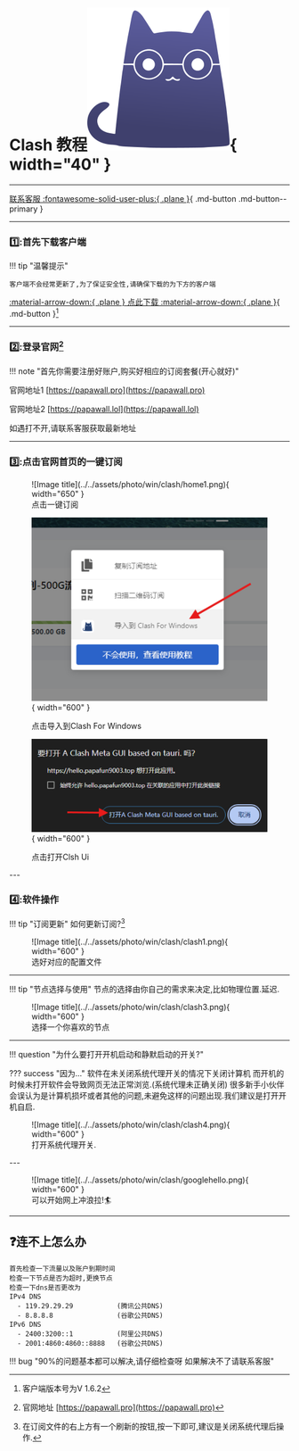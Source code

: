 # Clash 教程![Image title](../../assets/photo/win/clash/clashlogo.png){ width="40" }
---

[联系客服 :fontawesome-solid-user-plus:{ .plane }](../../chat.html){ .md-button .md-button--primary }

---

### 1️⃣:首先下载客户端
!!! tip "温馨提示"
    
    客户端不会经常更新了,为了保证安全性,请确保下载的为下方的客户端 
    
[:material-arrow-down:{ .plane } 点此下载 :material-arrow-down:{ .plane }](../../download/Clash_Verge.exe){ .md-button }[^1] 

---

### 2️⃣:登录官网[^2] 

!!! note "首先你需要注册好账户,购买好相应的订阅套餐(开心就好)"

官网地址1 [https://papawall.pro](https://papawall.pro)

官网地址2 [https://papawall.lol](https://papawall.lol)

如遇打不开,请联系客服获取最新地址


---

### 3️⃣:点击官网首页的一键订阅

<figure markdown="span">
![Image title](../../assets/photo/win/clash/home1.png){ width="650" }
  <figcaption>点击一键订阅</figcaption>

![Image title](../../assets/photo/win/clash/home2.png){ width="600" }
  <figcaption>点击导入到Clash For Windows</figcaption>

![Image title](../../assets/photo/win/clash/clash2.png){ width="600" }
  <figcaption>点击打开Clsh Ui</figcaption>
</figure>
---

### 4️⃣:软件操作

!!! tip "订阅更新"
    如何更新订阅?[^3]

<figure markdown="span">
![Image title](../../assets/photo/win/clash/clash1.png){ width="600" }
  <figcaption>选好对应的配置文件</figcaption>
  </figure>

---

!!! tip "节点选择与使用"
    节点的选择由你自己的需求来决定,比如物理位置.延迟.

<figure markdown="span">
![Image title](../../assets/photo/win/clash/clash3.png){ width="600" }
  <figcaption>选择一个你喜欢的节点</figcaption>
</figure>

---

!!! question "为什么要打开开机启动和静默启动的开关?"
    
??? success "因为..."
    软件在未关闭系统代理开关的情况下关闭计算机 而开机的时候未打开软件会导致网页无法正常浏览.(系统代理未正确关闭) 很多新手小伙伴会误认为是计算机损坏或者其他的问题,未避免这样的问题出现.我们建议是打开开机自启.

<figure markdown="span">
![Image title](../../assets/photo/win/clash/clash4.png){ width="600" }
  <figcaption>打开系统代理开关.</figcaption>
</figure>
---

<figure markdown="span">
![Image title](../../assets/photo/win/clash/googlehello.png){ width="600" }
  <figcaption>可以开始网上冲浪拉!🏄‍</figcaption>
</figure>

---
## ❓连不上怎么办
    首先检查一下流量以及账户到期时间
    检查一下节点是否为超时,更换节点
    检查一下dns是否更改为
    IPv4 DNS
      - 119.29.29.29           (腾讯公共DNS)
      - 8.8.8.8                (谷歌公共DNS)
    IPv6 DNS
      - 2400:3200::1           (阿里公共DNS)
      - 2001:4860:4860::8888   (谷歌公共DNS)
!!! bug "90%的问题基本都可以解决,请仔细检查呀 如果解决不了请联系客服"

[^1]: 客户端版本号为V 1.6.2
[^2]: 官网地址 [https://papawall.pro](https://papawall.pro)
[^3]: 在订阅文件的右上方有一个刷新的按钮,按一下即可,建议是关闭系统代理后操作.